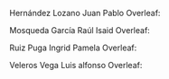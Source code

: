 Hernández Lozano Juan Pablo Overleaf: 

Mosqueda García Raúl Isaid Overleaf: 

Ruiz Puga Ingrid Pamela Overleaf: 

Veleros Vega Luis alfonso Overleaf: 
